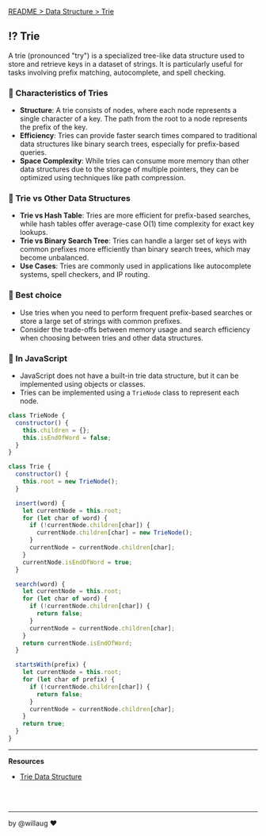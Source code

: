 [README > Data Structure > Trie](../README.md)

## ⁉️ Trie
A trie (pronounced "try") is a specialized tree-like data structure used to store and retrieve keys in a dataset of strings. It is particularly useful for tasks involving prefix matching, autocomplete, and spell checking.

### 📌 Characteristics of Tries
- **Structure**: A trie consists of nodes, where each node represents a single character of a key. The path from the root to a node represents the prefix of the key.
- **Efficiency**: Tries can provide faster search times compared to traditional data structures like binary search trees, especially for prefix-based queries.
- **Space Complexity**: While tries can consume more memory than other data structures due to the storage of multiple pointers, they can be optimized using techniques like path compression.

### 🥊 Trie vs Other Data Structures
- **Trie vs Hash Table**: Tries are more efficient for prefix-based searches, while hash tables offer average-case O(1) time complexity for exact key lookups.
- **Trie vs Binary Search Tree**: Tries can handle a larger set of keys with common prefixes more efficiently than binary search trees, which may become unbalanced.
- **Use Cases**: Tries are commonly used in applications like autocomplete systems, spell checkers, and IP routing.

### 💚 Best choice
- Use tries when you need to perform frequent prefix-based searches or store a large set of strings with common prefixes.
- Consider the trade-offs between memory usage and search efficiency when choosing between tries and other data structures.

### 💛 In JavaScript
- JavaScript does not have a built-in trie data structure, but it can be implemented using objects or classes.
- Tries can be implemented using a `TrieNode` class to represent each node.

```js
class TrieNode {
  constructor() {
    this.children = {};
    this.isEndOfWord = false;
  }
}

class Trie {
  constructor() {
    this.root = new TrieNode();
  }

  insert(word) {
    let currentNode = this.root;
    for (let char of word) {
      if (!currentNode.children[char]) {
        currentNode.children[char] = new TrieNode();
      }
      currentNode = currentNode.children[char];
    }
    currentNode.isEndOfWord = true;
  }

  search(word) {
    let currentNode = this.root;
    for (let char of word) {
      if (!currentNode.children[char]) {
        return false;
      }
      currentNode = currentNode.children[char];
    }
    return currentNode.isEndOfWord;
  }

  startsWith(prefix) {
    let currentNode = this.root;
    for (let char of prefix) {
      if (!currentNode.children[char]) {
        return false;
      }
      currentNode = currentNode.children[char];
    }
    return true;
  }
}
```

---
**Resources**
- [Trie Data Structure](https://www.geeksforgeeks.org/dsa/trie-insert-and-search/)

<br>
<br>

---

by @willaug ❤️
